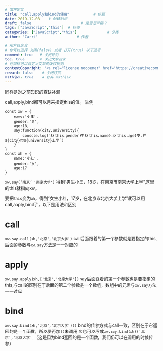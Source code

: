 ```yaml
---
# 常用定义
title: "call,apply和bind的使用"           # 标题
date: 2019-12-08    # 创建时间
draft: false                       # 是否是草稿？
tags: ["JavaScript","this"]  # 标签
categories: ["JavaScript","this"]              # 分类
author: "Carri"                  # 作者

# 用户自定义
# 你可以选择 关闭(false) 或者 打开(true) 以下选项
comment: true   # 关闭评论
toc: true       # 关闭文章目录
# 你同样可以自定义文章的版权规则
contentCopyright: '<a rel="license noopener" href="https://creativecommons.org/licenses/by-nc-nd/4.0/" target="_blank">CC BY-NC-ND 4.0</a>'
reward: false	 # 关闭打赏
mathjax: true    # 打开 mathjax
---
```


同样是对之前知识的查缺补漏

call,apply,bind都可以用来指定this的值。
举例
```
const xw = {
    name:'小王',
    gender:'男',
    age:18,
    say:function(city,university){
        console.log(`${this.gender}生${this.name},${this.age}岁,在${city}市${university}上学`)
    }
}
const xh = {
    name:'小红',
    gender:'女',
    age:17
}
```
`xw.say(‘南京’,'南京大学')` 得到“男生小王，18岁，在南京市南京大学上学”,这里的this就指向xw。

要把`this`变为`xh`，得到“女生小红，17岁，在北京市北京大学上学”就可以用call,apply,bind了，以下是用法和区别
# call
`xw.say.call(xh,'北京','北京大学')`
call后面跟着的第一个参数就是要指定的this,后面的参数与`xw.say`方法是一一对应的

# apply
`xw.say.apply(xh,['北京','北京大学'])`
say后面跟着的第一个参数也是要指定的this,与call的区别在于后面的第二个参数是一个数组，数组中的元素与`xw.say`方法一一对应

# bind
`xw.say.bind(xh,'北京','北京大学')()`
bind的传参方式与call一致，区别在于它返回的是一个函数，所以要再加`()`来调用
它也可以写成`xw.say.bind(xh)('北京','北京大学')`（这是因为bind返回的是一个函数，我们仍可以在调用的时候传参）


